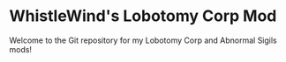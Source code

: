 # WhistleWind's Lobotomy Corp Mod

Welcome to the Git repository for my Lobotomy Corp and Abnormal Sigils mods!